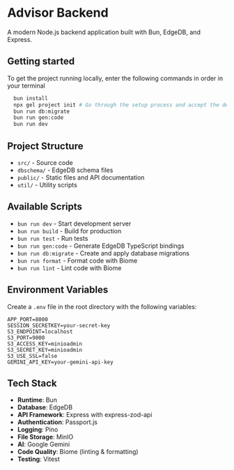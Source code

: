 # Advisor Backend

A modern Node.js backend application built with Bun, EdgeDB, and Express.

## Getting started

To get the project running locally, enter the following commands in order in your terminal

```bash
  bun install
  npx gel project init # Go through the setup process and accept the defaults
  bun run db:migrate
  bun run gen:code
  bun run dev
```

## Project Structure

- `src/` - Source code
- `dbschema/` - EdgeDB schema files
- `public/` - Static files and API documentation
- `util/` - Utility scripts

## Available Scripts

- `bun run dev` - Start development server
- `bun run build` - Build for production
- `bun run test` - Run tests
- `bun run gen:code` - Generate EdgeDB TypeScript bindings
- `bun run db:migrate` - Create and apply database migrations
- `bun run format` - Format code with Biome
- `bun run lint` - Lint code with Biome

## Environment Variables

Create a `.env` file in the root directory with the following variables:

```env
APP_PORT=8000
SESSION_SECRETKEY=your-secret-key
S3_ENDPOINT=localhost
S3_PORT=9000
S3_ACCESS_KEY=minioadmin
S3_SECRET_KEY=minioadmin
S3_USE_SSL=false
GEMINI_API_KEY=your-gemini-api-key
```

## Tech Stack

- **Runtime**: Bun
- **Database**: EdgeDB
- **API Framework**: Express with express-zod-api
- **Authentication**: Passport.js
- **Logging**: Pino
- **File Storage**: MinIO
- **AI**: Google Gemini
- **Code Quality**: Biome (linting & formatting)
- **Testing**: Vitest
